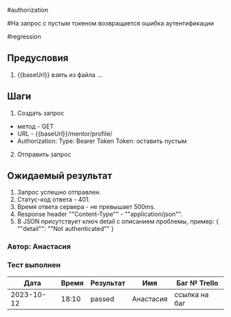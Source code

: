 #authorization

#На запрос с пустым токеном возвращается ошибка аутентификации

#regression

## Предусловия
1. {{baseUrl}} взять из файла ...

## Шаги
1. Создать запрос
- метод - GET
- URL - {{baseUrl}}/mentor/profile/
- Authorization:
Type: Bearer Token
Token: оставить пустым

2. Отправить запрос

## Ожидаемый результат
1) Запрос успешно отправлен.
2) Статус-код ответа - 401.
3) Время ответа сервера - не превышает 500ms.
4) Response header ""Content-Type"" - ""application/json"".
5) В JSON присутствует ключ detail с описанием проблемы, пример:
{
    ""detail"": ""Not authenticated""
}

### Автор: Анастасия

### Тест выполнен
|     Дата    | Время | Результат   |   Имя  | Баг № Trello|
|     ---     |  ---  |    ---      |   ---  |      ---    |
|  2023-10-12 | 18:10 |passed| Анастасия    |ссылка на баг|